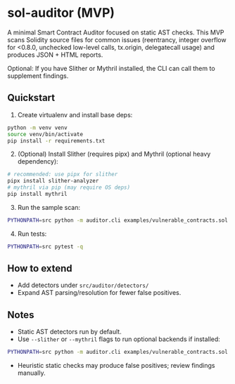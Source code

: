 # sol-auditor (MVP)

A minimal Smart Contract Auditor focused on static AST checks. This MVP scans Solidity source files for common issues (reentrancy, integer overflow for <0.8.0, unchecked low-level calls, tx.origin, delegatecall usage) and produces JSON + HTML reports.

Optional: If you have Slither or Mythril installed, the CLI can call them to supplement findings.

## Quickstart

1. Create virtualenv and install base deps:

```bash
python -m venv venv
source venv/bin/activate
pip install -r requirements.txt
```

2. (Optional) Install Slither (requires pipx) and Mythril (optional heavy dependency):

```bash
# recommended: use pipx for slither
pipx install slither-analyzer
# mythril via pip (may require OS deps)
pip install mythril
```

3. Run the sample scan:

```bash
PYTHONPATH=src python -m auditor.cli examples/vulnerable_contracts.sol --json report.json --html report.html
```

4. Run tests:

```bash
PYTHONPATH=src pytest -q
```

## How to extend

- Add detectors under `src/auditor/detectors/`
- Expand AST parsing/resolution for fewer false positives.

## Notes

- Static AST detectors run by default.
- Use `--slither` or `--mythril` flags to run optional backends if installed:

```bash
PYTHONPATH=src python -m auditor.cli examples/vulnerable_contracts.sol --slither --mythril --json report.json --html report.html
```

- Heuristic static checks may produce false positives; review findings manually.



